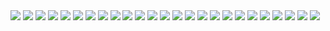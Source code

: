<img src="./public/srceenshots/1.png">
<img src="./public/srceenshots/2.png">
<img src="./public/srceenshots/3.png">
<img src="./public/srceenshots/4.png">
<img src="./public/srceenshots/5.png">
<img src="./public/srceenshots/6.png">
<img src="./public/srceenshots/7.png">
<img src="./public/srceenshots/8.png">
<img src="./public/srceenshots/9.png">
<img src="./public/srceenshots/10.png">
<img src="./public/srceenshots/11.png">
<img src="./public/srceenshots/12.png">
<img src="./public/srceenshots/13.png">
<img src="./public/srceenshots/14.png">
<img src="./public/srceenshots/15.png">
<img src="./public/srceenshots/16.png">
<img src="./public/srceenshots/17.png">
<img src="./public/srceenshots/18.png">
<img src="./public/srceenshots/19.png">
<img src="./public/srceenshots/20.png">
<img src="./public/srceenshots/21.png">
<img src="./public/srceenshots/22.png">
<img src="./public/srceenshots/23.png">
<img src="./public/srceenshots/24.png">
<img src="./public/srceenshots/25.png">


